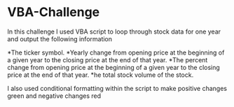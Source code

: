 # VBA-Challenge

In this challenge I used VBA script to loop through stock data for one year and output the following information

*The ticker symbol.
*Yearly change from opening price at the beginning of a given year to the closing price at the end of that year.
*The percent change from opening price at the beginning of a given year to the closing price at the end of that year.
*he total stock volume of the stock.

I also used conditional formatting within the script to make positive changes green and negative changes red

